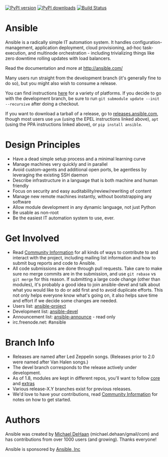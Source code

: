 [![PyPI version](https://img.shields.io/pypi/v/ansible.svg)](https://pypi.python.org/pypi/ansible)
[![PyPI downloads](https://img.shields.io/pypi/dm/ansible.svg)](https://pypi.python.org/pypi/ansible)
[![Build Status](https://api.shippable.com/projects/573f79d02a8192902e20e34b/badge?branch=stable-2.1)](https://app.shippable.com/projects/573f79d02a8192902e20e34b)

Ansible
=======

Ansible is a radically simple IT automation system.  It handles configuration-management, application deployment, cloud provisioning, ad-hoc task-execution, and multinode orchestration - including trivializing things like zero downtime rolling updates with load balancers.

Read the documentation and more at http://ansible.com/

Many users run straight from the development branch (it's generally fine to do so), but you might also wish to consume a release.  

You can find instructions [here](http://docs.ansible.com/intro_getting_started.html) for a variety of platforms.  If you decide to go with the development branch, be sure to run `git submodule update --init --recursive` after doing a checkout. 

If you want to download a tarball of a release, go to [releases.ansible.com](http://releases.ansible.com/ansible), though most users use `yum` (using the EPEL instructions linked above), `apt` (using the PPA instructions linked above), or `pip install ansible`.

Design Principles
=================

   * Have a dead simple setup process and a minimal learning curve
   * Manage machines very quickly and in parallel
   * Avoid custom-agents and additional open ports, be agentless by leveraging the existing SSH daemon
   * Describe infrastructure in a language that is both machine and human friendly
   * Focus on security and easy auditability/review/rewriting of content
   * Manage new remote machines instantly, without bootstrapping any software
   * Allow module development in any dynamic language, not just Python
   * Be usable as non-root
   * Be the easiest IT automation system to use, ever.
  
Get Involved
============

   * Read [Community Information](http://docs.ansible.com/community.html) for all kinds of ways to contribute to and interact with the project, including mailing list information and how to submit bug reports and code to Ansible.  
   * All code submissions are done through pull requests.  Take care to make sure no merge commits are in the submission, and use `git rebase` vs `git merge` for this reason.  If submitting a large code change (other than modules), it's probably a good idea to join ansible-devel and talk about what you would like to do or add first and to avoid duplicate efforts.  This not only helps everyone know what's going on, it also helps save time and effort if we decide some changes are needed.
   * Users list: [ansible-project](http://groups.google.com/group/ansible-project)
   * Development list: [ansible-devel](http://groups.google.com/group/ansible-devel)
   * Announcement list: [ansible-announce](http://groups.google.com/group/ansible-announce) - read only
   * irc.freenode.net: #ansible

Branch Info
===========

   * Releases are named after Led Zeppelin songs. (Releases prior to 2.0 were named after Van Halen songs.)
   * The devel branch corresponds to the release actively under development.
   * As of 1.8, modules are kept in different repos, you'll want to follow [core](https://github.com/ansible/ansible-modules-core) and [extras](https://github.com/ansible/ansible-modules-extras)
   * Various release-X.Y branches exist for previous releases.
   * We'd love to have your contributions, read [Community Information](http://docs.ansible.com/community.html) for notes on how to get started.

Authors
=======

Ansible was created by [Michael DeHaan](https://github.com/mpdehaan) (michael.dehaan/gmail/com) and has contributions from over 1000 users (and growing).  Thanks everyone!

Ansible is sponsored by [Ansible, Inc](http://ansible.com)


